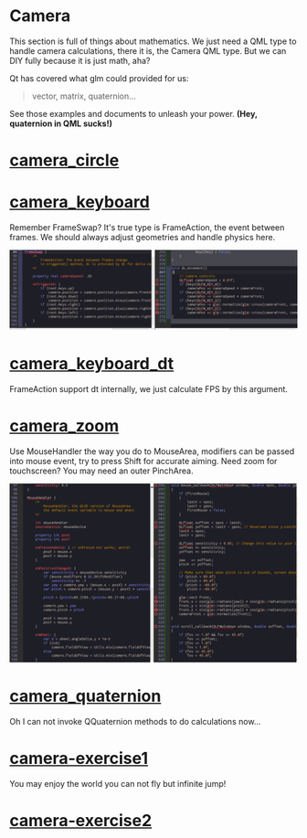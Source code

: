 # Camera

This section is full of things about mathematics. We just need a QML type to handle camera calculations, there it is, the Camera QML type. But we can DIY fully because it is just math, aha?

Qt has covered what glm could provided for us: 

> vector, matrix, quaternion...

See those examples and documents to unleash your power. **(Hey, quaternion in QML sucks!)**

[camera_circle](../qml/camera_circle.qml)
===

[camera_keyboard](../qml/camera_keyboard.qml)
===
Remember FrameSwap? It's true type is FrameAction, the event between frames.
We should always adjust geometries and handle physics here.

![](img/camera_keyboard.0.png)

[camera\_keyboard\_dt](../qml/camera_keyboard_dt.qml)
===
FrameAction support dt internally, we just calculate FPS by this argument.

[camera_zoom](../qml/camera_zoom.qml)
===
Use MouseHandler the way you do to MouseArea, modifiers can be passed into mouse event, try to press Shift for accurate aiming.
Need zoom for touchscreen? You may need an outer PinchArea.

![](img/camera_zoom.0.png)

[camera_quaternion](../qml/camera_quaternion.qml)
===
Oh I can not invoke QQuaternion methods to do calculations now...

[camera-exercise1](../qml/camera-exercise1.qml)
===
You may enjoy the world you can not fly but infinite jump!

[camera-exercise2](../qml/camera-exercise2.qml)
===
